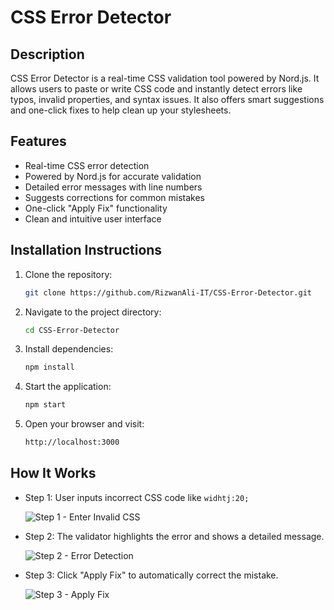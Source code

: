 # CSS Error Detector

## Description
CSS Error Detector is a real-time CSS validation tool powered by Nord.js. It allows users to paste or write CSS code and instantly detect errors like typos, invalid properties, and syntax issues. It also offers smart suggestions and one-click fixes to help clean up your stylesheets.

## Features
- Real-time CSS error detection
- Powered by Nord.js for accurate validation
- Detailed error messages with line numbers
- Suggests corrections for common mistakes
- One-click "Apply Fix" functionality
- Clean and intuitive user interface

## Installation Instructions
1. Clone the repository:
   ```bash
   git clone https://github.com/RizwanAli-IT/CSS-Error-Detector.git

2. Navigate to the project directory:
   ```bash
   cd CSS-Error-Detector

3. Install dependencies:
   ```bash
   npm install

4. Start the application:
   ```bash
   npm start

5. Open your browser and visit:
   ```bash
   http://localhost:3000

## How It Works

- Step 1: User inputs incorrect CSS code like `widhtj:20;`

  ![Step 1 - Enter Invalid CSS](./assets/css-error-step1.png)

- Step 2: The validator highlights the error and shows a detailed message.

  ![Step 2 - Error Detection](./assets/css-error-step2.png)

- Step 3: Click "Apply Fix" to automatically correct the mistake.

  ![Step 3 - Apply Fix](./assets/css-error-step3.png)




















